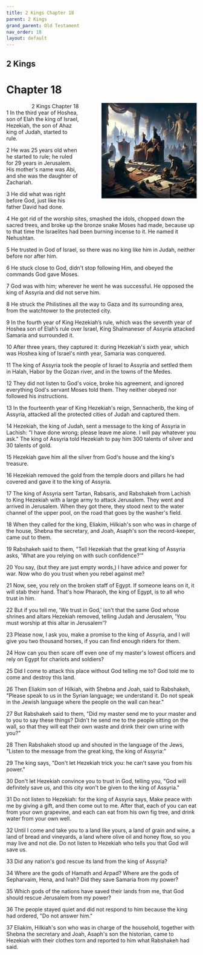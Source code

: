 ```yaml
---
title: 2 Kings Chapter 18
parent: 2 Kings
grand_parent: Old Testament
nav_order: 18
layout: default
---
```


## 2 Kings

# Chapter 18

<div style="clear: both; text-align: right;">
    <div style="max-width: 50%; height: auto; float: right; margin: 0 0 10px 10px; padding-left: 10%;">
        <img src="/assets/Image/2 Kings/500/18.jpg" alt="2 Kings Chapter 18" class="chapter-image">
    </div>
    <figcaption style="font-size: 14px; text-align: right;">2 Kings Chapter 18</figcaption>
</div>
1 In the third year of Hoshea, son of Elah the king of Israel, Hezekiah, the son of Ahaz king of Judah, started to rule.

2 He was 25 years old when he started to rule; he ruled for 29 years in Jerusalem. His mother's name was Abi, and she was the daughter of Zachariah.

3 He did what was right before God, just like his father David had done.

4 He got rid of the worship sites, smashed the idols, chopped down the sacred trees, and broke up the bronze snake Moses had made, because up to that time the Israelites had been burning incense to it. He named it Nehushtan.

5 He trusted in God of Israel, so there was no king like him in Judah, neither before nor after him.

6 He stuck close to God, didn't stop following Him, and obeyed the commands God gave Moses.

7 God was with him; wherever he went he was successful. He opposed the king of Assyria and did not serve him.

8 He struck the Philistines all the way to Gaza and its surrounding area, from the watchtower to the protected city.

9 In the fourth year of King Hezekiah’s rule, which was the seventh year of Hoshea son of Elah’s rule over Israel, King Shalmaneser of Assyria attacked Samaria and surrounded it.

10 After three years, they captured it: during Hezekiah's sixth year, which was Hoshea king of Israel's ninth year, Samaria was conquered.

11 The king of Assyria took the people of Israel to Assyria and settled them in Halah, Habor by the Gozan river, and in the towns of the Medes.

12 They did not listen to God's voice, broke his agreement, and ignored everything God's servant Moses told them. They neither obeyed nor followed his instructions.

13 In the fourteenth year of King Hezekiah's reign, Sennacherib, the king of Assyria, attacked all the protected cities of Judah and captured them.

14 Hezekiah, the king of Judah, sent a message to the king of Assyria in Lachish: "I have done wrong; please leave me alone. I will pay whatever you ask." The king of Assyria told Hezekiah to pay him 300 talents of silver and 30 talents of gold.

15 Hezekiah gave him all the silver from God's house and the king's treasure.

16 Hezekiah removed the gold from the temple doors and pillars he had covered and gave it to the king of Assyria.

17 The king of Assyria sent Tartan, Rabsaris, and Rabshakeh from Lachish to King Hezekiah with a large army to attack Jerusalem. They went and arrived in Jerusalem. When they got there, they stood next to the water channel of the upper pool, on the road that goes by the washer's field.

18 When they called for the king, Eliakim, Hilkiah's son who was in charge of the house, Shebna the secretary, and Joah, Asaph's son the record-keeper, came out to them.

19 Rabshakeh said to them, "Tell Hezekiah that the great king of Assyria asks, 'What are you relying on with such confidence?'"

20 You say, (but they are just empty words,) I have advice and power for war. Now who do you trust when you rebel against me?

21 Now, see, you rely on the broken staff of Egypt. If someone leans on it, it will stab their hand. That's how Pharaoh, the king of Egypt, is to all who trust in him.

22 But if you tell me, 'We trust in God,' isn't that the same God whose shrines and altars Hezekiah removed, telling Judah and Jerusalem, 'You must worship at this altar in Jerusalem'?

23 Please now, I ask you, make a promise to the king of Assyria, and I will give you two thousand horses, if you can find enough riders for them.

24 How can you then scare off even one of my master's lowest officers and rely on Egypt for chariots and soldiers?

25 Did I come to attack this place without God telling me to? God told me to come and destroy this land.

26 Then Eliakim son of Hilkiah, with Shebna and Joah, said to Rabshakeh, "Please speak to us in the Syrian language; we understand it. Do not speak in the Jewish language where the people on the wall can hear."

27 But Rabshakeh said to them, "Did my master send me to your master and to you to say these things? Didn't he send me to the people sitting on the wall, so that they will eat their own waste and drink their own urine with you?"

28 Then Rabshakeh stood up and shouted in the language of the Jews, "Listen to the message from the great king, the king of Assyria:"

29 The king says, "Don't let Hezekiah trick you: he can't save you from his power."

30 Don't let Hezekiah convince you to trust in God, telling you, "God will definitely save us, and this city won't be given to the king of Assyria."

31 Do not listen to Hezekiah: for the king of Assyria says, Make peace with me by giving a gift, and then come out to me. After that, each of you can eat from your own grapevine, and each can eat from his own fig tree, and drink water from your own well.

32 Until I come and take you to a land like yours, a land of grain and wine, a land of bread and vineyards, a land where olive oil and honey flow, so you may live and not die. Do not listen to Hezekiah who tells you that God will save us.

33 Did any nation's god rescue its land from the king of Assyria?

34 Where are the gods of Hamath and Arpad? Where are the gods of Sepharvaim, Hena, and Ivah? Did they save Samaria from my power?

35 Which gods of the nations have saved their lands from me, that God should rescue Jerusalem from my power?

36 The people stayed quiet and did not respond to him because the king had ordered, "Do not answer him."

37 Eliakim, Hilkiah's son who was in charge of the household, together with Shebna the secretary and Joah, Asaph's son the historian, came to Hezekiah with their clothes torn and reported to him what Rabshakeh had said.


